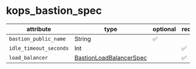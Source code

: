 # kops_bastion_spec

| attribute | type | optional | required | computed |
| --- | --- | --- | --- | --- |
| `bastion_public_name` | String | :white_check_mark: |  |  |
| `idle_timeout_seconds` | Int |  | :white_check_mark: |  |
| `load_balancer` | [BastionLoadBalancerSpec](./BastionLoadBalancerSpec.generated.md) |  | :white_check_mark: |  |
